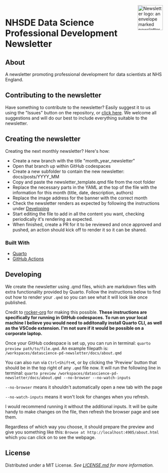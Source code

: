 <img src='./docs/_assets/img/newsletter.png' align="right" alt="Newsletter logo: an envelope marked newsletter with wings" height="80" />

# NHSDE Data Science Professional Development Newsletter

## About

A newsletter promoting professional development for data scientists at NHS England.

## Contributing to the newsletter

Have something to contribute to the newsletter? Easily suggest it to us using the "Issues" button on the repository, or [click here](https://github.com/NHSDigital/datascience-pd-newsletter/issues/new?assignees=&labels=&projects=&template=suggest-some-newsletter-content-.md&title=). We welcome all suggestions and will do our best to include everything suitable to the newsletter.

## Creating the newsletter
Creating the next monthly newsletter? Here's how:
- Create a new branch with the title "month_year_newsletter"
- Open that branch up within GitHub codespaces
- Create a new subfolder to contain the new newsletter: docs/posts/YYYY_MM
- Copy and paste the newsletter_template.qmd file from the root folder
- Replace the necessary parts in the YAML at the top of the file with the information for this month (title, date, description, authors)
- Replace the image address for the banner with the correct month
- Check the newsletter renders as expected by following the instructions under [Developing](#developing)
- Start editing the file to add in all the content you want, checking periodically it's rendering as expected.
- When finished, create a PR for it to be reviewed and once approved and pushed, an action should kick off to render it so it can be shared.

### Built With

- [Quarto](https://quarto.org/)
- [GitHub Actions](https://github.com/features/actions)

## Developing
We create the newsletter using .qmd files, which are markdown files with extra functionality provided by Quarto. Follow the instructions below to find out how to render your `.qmd` so you can see what it will look like once published.

Credit to [rocker-org](https://github.com/rocker-org/devcontainer-features/tree/main/src/quarto-cli) for making this possible.
**These instructions are specifically for running in GitHub codespaces. To run on your local machine I believe you would need to additonally install Quarto CLI, as well as the VSCode extension. I'm not sure if it would be possible on a corporate laptop.**

Once your GitHub codespace is set up, you can run in terminal:
`quarto preview path/to/file.qmd`. An example filepath is: `/workspaces/datascience-pd-newsletter/docs/about.qmd`

You can also run via `Ctrl+Shift+K`, or by clicking the 'Preview' button that should be in the top right of any `.qmd` file now. It will run the following line in terminal: `quarto preview /workspaces/datascience-pd-newsletter/docs/about.qmd --no-browser --no-watch-inputs`

`--no-browser` means it shouldn't automatically open a new tab with the page

`--no-watch-inputs` means it won't look for changes when you refresh.

I would recommend running it without the additional inputs. It will be quite handy to make changes on the file, then refresh the browser page and see them.

Regardless of which way you choose, it should prepare the preview and give you something like this: `Browse at http://localhost:4905/about.html` which you can click on to see the webpage.

## License

Distributed under a MIT License. _See [LICENSE.md](/LICENSE) for more information._
